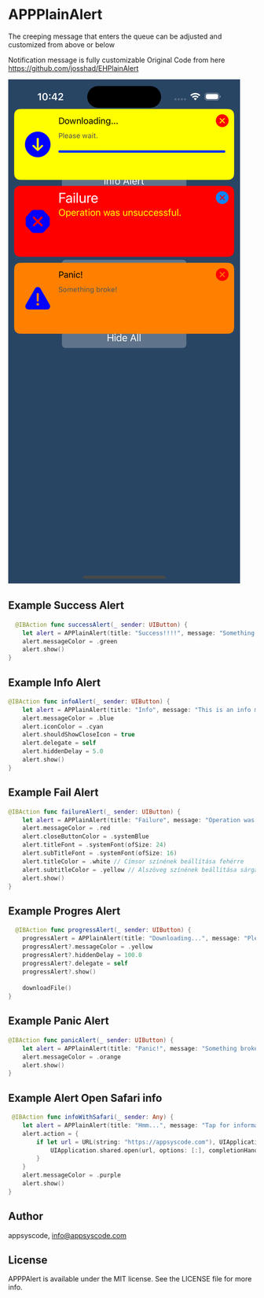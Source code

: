 # APPPlainAlert
 The creeping message that enters the queue can be adjusted and customized from above or below
 
Notification message is fully customizable
Original Code from here https://github.com/josshad/EHPlainAlert


![APPAlertSwift|352x772, 40%](APPAlertSwift.png)


## Example Success Alert
````Swift  
  @IBAction func successAlert(_ sender: UIButton) {
	let alert = APPlainAlert(title: "Success!!!!", message: "Something works! Lorem ipsum!", type: .success)
	alert.messageColor = .green
	alert.show()
}
````

## Example Info Alert
````Swift  
@IBAction func infoAlert(_ sender: UIButton) {
	let alert = APPlainAlert(title: "Info", message: "This is an info message.", type: .info)
	alert.messageColor = .blue
	alert.iconColor = .cyan
	alert.shouldShowCloseIcon = true
	alert.delegate = self
	alert.hiddenDelay = 5.0
	alert.show()
}
````

## Example Fail Alert
````Swift  
@IBAction func failureAlert(_ sender: UIButton) {
	let alert = APPlainAlert(title: "Failure", message: "Operation was unsuccessful.", type: .error)
	alert.messageColor = .red
	alert.closeButtonColor = .systemBlue
	alert.titleFont = .systemFont(ofSize: 24)
	alert.subTitleFont = .systemFont(ofSize: 16)
	alert.titleColor = .white // Címsor színének beállítása fehérre
	alert.subtitleColor = .yellow // Alszöveg színének beállítása sárgára
	alert.show()
}

````

## Example Progres Alert
````Swift  
  @IBAction func progressAlert(_ sender: UIButton) {
	progressAlert = APPlainAlert(title: "Downloading...", message: "Please wait.", type: .progress)
	progressAlert?.messageColor = .yellow
	progressAlert?.hiddenDelay = 100.0
	progressAlert?.delegate = self
	progressAlert?.show()

	downloadFile()
}
````
## Example Panic Alert
````Swift  
@IBAction func panicAlert(_ sender: UIButton) {
	let alert = APPlainAlert(title: "Panic!", message: "Something broke!", type: .panic)
	alert.messageColor = .orange
	alert.show()
}

````

## Example Alert Open Safari info
````Swift  
 @IBAction func infoWithSafari(_ sender: Any) {
	let alert = APPlainAlert(title: "Hmm...", message: "Tap for information", type: .info)
	alert.action = {
		if let url = URL(string: "https://appsyscode.com"), UIApplication.shared.canOpenURL(url) {
			UIApplication.shared.open(url, options: [:], completionHandler: nil)
		}
	}
	alert.messageColor = .purple
	alert.show()
}
````
## Author

appsyscode, info@appsyscode.com

## License

APPPAlert is available under the MIT license. See the LICENSE file for more info.
